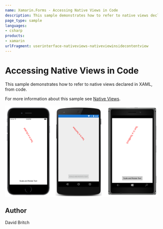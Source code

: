 ```yaml
---
name: Xamarin.Forms - Accessing Native Views in Code
description: This sample demonstrates how to refer to native views declared in XAML, from code.
page_type: sample
languages:
- csharp
products:
- xamarin
urlFragment: userinterface-nativeviews-nativeviewinsidecontentview
---
```

# Accessing Native Views in Code

This sample demonstrates how to refer to native views declared in XAML, from code.

For more information about this sample see [Native Views](https://developer.xamarin.com/guides/xamarin-forms/user-interface/native-views/).

![Accessing Native Views in Code application screenshot](Screenshots/01All.png "Accessing Native Views in Code application screenshot")

## Author

David Britch
